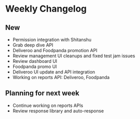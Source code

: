 # Weekly Changelog
## New
- Permission integration with Shitanshu
- Grab deep dive API
- Deliveroo and Foodpanda promotion API
- Review management UI cleanups and fixed test jam issues
- Review dashboard UI
- Foodpanda promo UI
- Deliveroo UI update and API integration
- Working on reports API: Deliveroo, Foodpanda

## Planning for next week
- Continue working on reports APIs
- Review response library and auto-response